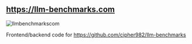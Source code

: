 ## https://llm-benchmarks.com
![llmbenchmarkscom](https://cronitor.io/badges/G8yp5e/production/VnmBXHNorcpEyvbg9ASvxeGp8zU.svg)

Frontend/backend code for https://github.com/cipher982/llm-benchmarks


